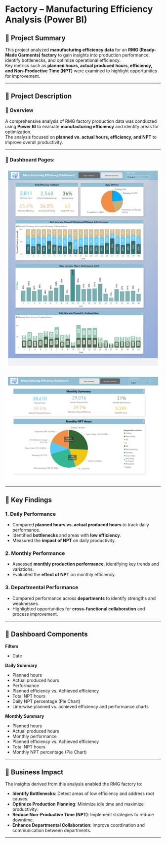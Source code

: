 # Factory – Manufacturing Efficiency Analysis (Power BI)

## 📌 Project Summary
This project analyzed **manufacturing efficiency data** for an **RMG (Ready-Made Garments) factory** to gain insights into production performance, identify bottlenecks, and optimize operational efficiency.  
Key metrics such as **planned hours, actual produced hours, efficiency, and Non-Productive Time (NPT)** were examined to highlight opportunities for improvement.

---

## 📖 Project Description

### 🔹 Overview
A comprehensive analysis of RMG factory production data was conducted using **Power BI** to evaluate **manufacturing efficiency** and identify areas for optimization.  
The analysis focused on **planned vs. actual hours, efficiency, and NPT** to improve overall productivity.

---
### 🔹 Dashboard Pages:

**![Project Image](images/1.jpg)**


**![Project Image](images/2.jpg)**

---

## 🔹 Key Findings

### 1. Daily Performance
- Compared **planned hours vs. actual produced hours** to track daily performance.  
- Identified **bottlenecks** and areas with **low efficiency**.  
- Measured the **impact of NPT** on daily productivity.  

### 2. Monthly Performance
- Assessed **monthly production performance**, identifying key trends and variations.  
- Evaluated the **effect of NPT** on monthly efficiency.  

### 3. Departmental Performance
- Compared performance across **departments** to identify strengths and weaknesses.  
- Highlighted opportunities for **cross-functional collaboration** and process improvement.  

---

## 🔹 Dashboard Components

**Filters**
- Date  

**Daily Summary**
- Planned hours  
- Actual produced hours  
- Performance  
- Planned efficiency vs. Achieved efficiency  
- Total NPT hours  
- Daily NPT percentage (Pie Chart)  
- Line-wise planned vs. achieved efficiency and performance charts  

**Monthly Summary**
- Planned hours  
- Actual produced hours  
- Monthly performance  
- Planned efficiency vs. Achieved efficiency  
- Total NPT hours  
- Monthly NPT percentage (Pie Chart)  

---

## 🔹 Business Impact

The insights derived from this analysis enabled the RMG factory to:

- **Identify Bottlenecks**: Detect areas of low efficiency and address root causes.  
- **Optimize Production Planning**: Minimize idle time and maximize productivity.  
- **Reduce Non-Productive Time (NPT)**: Implement strategies to reduce downtime.  
- **Enhance Departmental Collaboration**: Improve coordination and communication between departments.  

---

